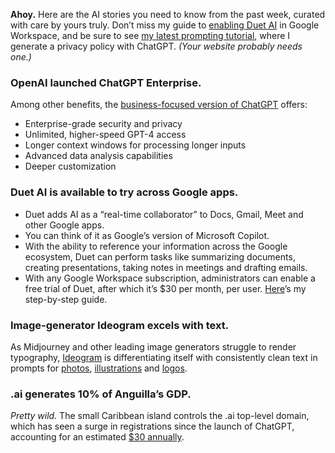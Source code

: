 
**Ahoy.** Here are the AI stories you need to know from the past week, curated with care by yours truly. Don’t miss my guide to [enabling Duet AI](https://www.thestreamline.ai/insight/enable-duet-ai-for-google-workspace) in Google Workspace, and be sure to see [my latest prompting tutorial](https://www.thestreamline.ai/insight/generate-your-websites-privacy-policy-with-chatgpt-or-bing), where I generate a privacy policy with ChatGPT. _(Your website probably needs one.)_

### OpenAI launched ChatGPT Enterprise.
Among other benefits, the [business-focused version of ChatGPT](https://openai.com/blog/introducing-chatgpt-enterprise) offers:
- Enterprise-grade security and privacy
- Unlimited, higher-speed GPT-4 access
- Longer context windows for processing longer inputs
- Advanced data analysis capabilities
- Deeper customization

### Duet AI is available to try across Google apps.
- Duet adds AI as a “real-time collaborator” to Docs, Gmail, Meet and other Google apps.
- You can think of it as Google’s version of Microsoft Copilot.
- With the ability to reference your information across the Google ecosystem, Duet can perform tasks like summarizing documents, creating presentations, taking notes in meetings and drafting emails.
- With any Google Workspace subscription, administrators can enable a free trial of Duet, after which it’s $30 per month, per user. [Here](https://www.thestreamline.ai/insight/enable-duet-ai-for-google-workspace)’s my step-by-step guide.

### Image-generator Ideogram excels with text.
As Midjourney and other leading image generators struggle to render typography, [Ideogram](https://ideogram.ai/) is differentiating itself with consistently clean text in prompts for [photos](https://twitter.com/mo_norouzi/status/1696579350575857675), [illustrations](https://twitter.com/ideogram_ai/status/1694024927853129757) and [logos](https://twitter.com/mreflow/status/1696329803643961838).

### .ai generates 10% of Anguilla’s GDP.
_Pretty wild._ The small Caribbean island controls the .ai top-level domain, which has seen a surge in registrations since the launch of ChatGPT, accounting for an estimated [$30 annually](https://www.businessinsider.com/tiny-caribbean-island-set-to-make-30-million-from-ai-domain-report-2023-8).
